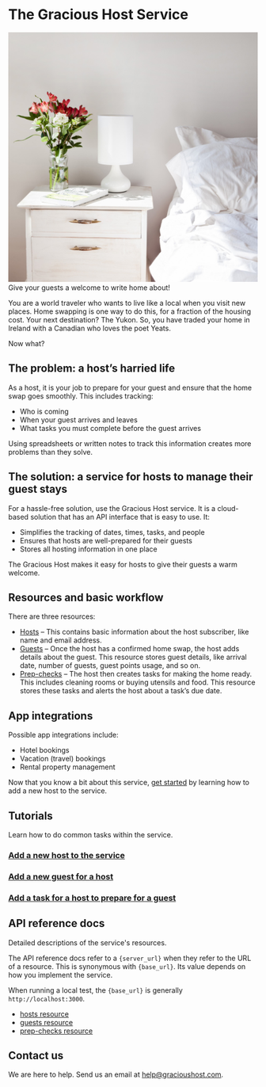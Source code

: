 
# The Gracious Host Service

![bed and flower](bedflower.jpg) Give your guests a welcome to write home about!

You are a world traveler who wants to live like a local when you visit new places. Home swapping is one way to do this, for a fraction of the housing cost. Your next destination? The Yukon. So, you have traded your home in Ireland with a Canadian who loves the poet Yeats.

Now what?

## The problem: a host’s harried life  

As a host, it is your job to prepare for your guest and ensure that the home swap goes smoothly. This includes tracking:

* Who is coming
* When your guest arrives and leaves
* What tasks you must complete before the guest arrives

Using spreadsheets or written notes to track this information creates more problems than they solve.

## The solution: a service for hosts to manage their guest stays

For a hassle-free solution, use the Gracious Host service. It is a cloud-based solution that has an API interface that is easy to use. It:

* Simplifies the tracking of dates, times, tasks, and people
* Ensures that hosts are well-prepared for their guests
* Stores all hosting information in one place

The Gracious Host makes it easy for hosts to give their guests a warm welcome.

## Resources and basic workflow

There are three resources:

* [Hosts](api/users.md) – This contains basic information about the host subscriber, like name and email address.
* [Guests](api/house_exchanges.md) – Once the host has a confirmed home swap, the host adds details about the guest. This resource stores guest details, like arrival date, number of guests, guest points usage, and so on.
* [Prep-checks](api/prep_checks.md) – The host then creates tasks for making the home ready. This includes cleaning rooms or buying utensils and food. This resource stores these tasks and alerts the host about a task’s due date.

## App integrations

Possible app integrations include:

* Hotel bookings
* Vacation (travel) bookings
* Rental property management

Now that you know a bit about this service, [get started](tutorials/tutorial-get-started.md) by learning how to add a new host to the service.

## Tutorials

Learn how to do common tasks within the service.

### [Add a new host to the service](tutorials/tutorial-add-new-host.md)

### [Add a new guest for a host](tutorials/tutorial-add-new-guest.md)

### [Add a task for a host to prepare for a guest](tutorials/tutorial-add-new-task.md)

## API reference docs

Detailed descriptions of the service's resources.

The API reference docs refer to a `{server_url}` when they
refer to the URL of a resource. This is synonymous with `{base_url}`. Its value depends
on how you implement the service.

When running a local test, the `{base_url}` is
generally `http://localhost:3000`.

* [hosts resource](api/users.md)
* [guests resource](api/house_exchanges.md)
* [prep-checks resource](api/prep_checks.md)

## Contact us

We are here to help. Send us an email at help@gracioushost.com.
